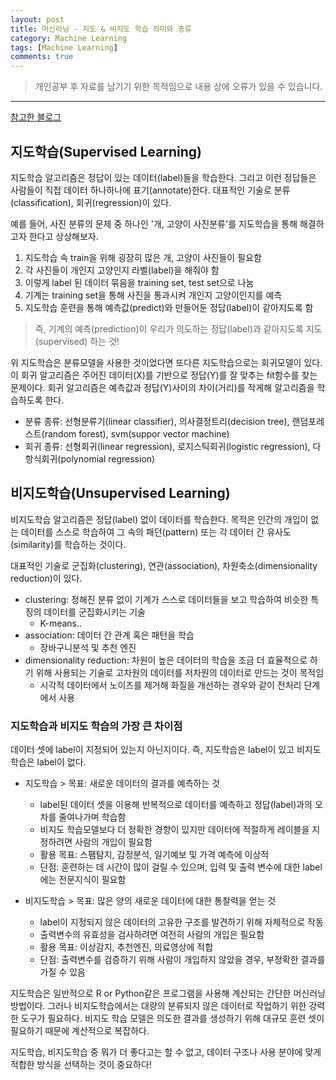 ```yaml
---
layout: post
title: 머신러닝 - 지도 & 비지도 학습 의미와 종류 
category: Machine Learning
tags: [Machine Learning]
comments: true
---
```


> 개인공부 후 자료를 남기기 위한 목적임으로 내용 상에 오류가 있을 수 있습니다.    

<hr>

[참고한 블로그](https://on-ai.tistory.com/5)


## 지도학습(Supervised Learning)

지도학습 알고리즘은 정답이 있는 데이터(label)들을 학습한다. 그리고 이런 정답들은 사람들이 직접 데이터 하나하나에 표기(annotate)한다.
대표적인 기술로 분류(classification), 회귀(regression)이 있다.

예를 들어, 사진 분류의 문제 중 하나인 '개, 고양이 사진분류'를 지도학습을 통해 해결하고자 한다고 상상해보자.

1. 지도학습 속 train을 위해 굉장히 많은 개, 고양이 사진들이 필요함
2. 각 사진들이 개인지 고양인지 라벨(label)을 해줘야 함
3. 이렇게 label 된 데이터 묶음을 training set, test set으로 나눔
4. 기계는 training set을 통해 사진을 통과시켜 개인지 고양이인지를 예측
5. 지도학습 훈련을 통해 예측값(predict)와 만들어둔 정답(label)이 같아지도록 함 

> 즉, 기계의 예측(prediction)이 우리가 의도하는 정답(label)과 같아지도록 지도(supervised) 하는 것!

위 지도학습은 분류모델을 사용한 것이었다면 또다른 지도학습으로는 회귀모델이 있다.
이 회귀 알고리즘은 주어진 데이터(X)를 기반으로 정답(Y)를 잘 맞추는 fit함수를 찾는 문제이다. 
회귀 알고리즘은 예측값과 정답(Y)사이의 차이(거리)를 작게해 알고리즘을 학습하도록 한다.

- 분류 종류: 선형분류기(linear classifier), 의사결정트리(decision tree), 랜덤포레스트(random forest), svm(suppor vector machine)
- 회귀 종류: 선형회귀(linear regression), 로지스틱회귀(logistic regression), 다항식회귀(polynomial regression)

## 비지도학습(Unsupervised Learning)

비지도학습 알고리즘은 정답(label) 없이 데이터를 학습한다. 목적은 인간의 개입이 없는 데이터를 스스로 학습하여 그 속의 패던(pattern) 또는 각 데이터 간 유사도(similarity)를 학습하는 것이다.

대표적인 기술로 군집화(clustering), 연관(association), 차원축소(dimensionality reduction)이 있다. 

- clustering: 정해진 분류 없이 기계가 스스로 데이터들을 보고 학습하여 비슷한 특징의 데이터를 군집화시키는 기술
    - K-means..
- association: 데이터 간 관계 혹은 패턴을 학습
    - 장바구니분석 및 추천 엔진
- dimensionality reduction: 차원이 높은 데이터의 학습을 조금 더 효율적으로 하기 위해 사용되는 기술로 고차원의 데이터를 저차원의 데이터로 만드는 것이 목적임
    - 시각적 데이터에서 노이즈를 제거해 화질을 개선하는 경우와 같이 전처리 단계에서 사용 



### 지도학습과 비지도 학습의 가장 큰 차이점 

데이터 셋에 label이 지정되어 있는지 아닌지이다. 즉, 지도학습은 label이 있고 비지도 학습은 label이 없다.

- 지도학습 > 목표: 새로운 데이터의 결과를 예측하는 것 
    - label된 데이터 셋을 이용해 반복적으로 데이터를 예측하고 정답(label)과의 오차를 줄여나가며 학습함
    - 비지도 학습모델보다 더 정확한 경향이 있지만 데이터에 적절하게 레이블을 지정하려면 사람의 개입이 필요함 
    - 활용 목표: 스팸탐지, 감정분석, 일기예보 및 가격 예측에 이상적
    - 단점: 훈련하는 데 시간이 많이 걸릴 수 있으며, 입력 및 출력 변수에 대한 label에는 전문지식이 필요함


- 비지도학습 > 목표: 많은 양의 새로운 데이터에 대한 통찰력을 얻는 것 
    - label이 지정되지 않은 데이터의 고유한 구조를 발견하기 위해 자체적으로 작동
    - 출력변수의 유효성을 검사하려면 여전히 사람의 개입은 필요함 
    - 활용 목표: 이상감지, 추천엔진, 의료영상에 적합 
    - 단점: 출력변수를 검증하기 위해 사람이 개입하지 않았을 경우, 부정확한 결과를 가질 수 있음 


지도학습은 일반적으로 R or Python같은 프로그램을 사용해 계산되는 간단한 머신러닝 방법이다. 
그러나 비지도학습에서는 대량의 분류되지 않은 데이터로 작업하기 위한 강력한 도구가 필요하다. 
비지도 학습 모델은 의도한 결과를 생성하기 위해 대규모 훈련 셋이 필요하기 때문에 계산적으로 복잡하다.

지도학습, 비지도학습 중 뭐가 더 좋다고는 할 수 없고, 데이터 구조나 사용 분야에 맞게 적합한 방식을 선택하는 것이 중요하다!